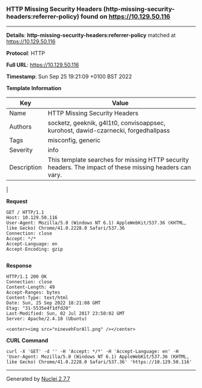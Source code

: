 ### HTTP Missing Security Headers (http-missing-security-headers:referrer-policy) found on https://10.129.50.116
---
**Details**: **http-missing-security-headers:referrer-policy**  matched at https://10.129.50.116

**Protocol**: HTTP

**Full URL**: https://10.129.50.116

**Timestamp**: Sun Sep 25 19:21:09 +0100 BST 2022

**Template Information**

| Key | Value |
|---|---|
| Name | HTTP Missing Security Headers |
| Authors | socketz, geeknik, g4l1t0, convisoappsec, kurohost, dawid-czarnecki, forgedhallpass |
| Tags | misconfig, generic |
| Severity | info |
| Description | This template searches for missing HTTP security headers. The impact of these missing headers can vary.
 |

**Request**
```http
GET / HTTP/1.1
Host: 10.129.50.116
User-Agent: Mozilla/5.0 (Windows NT 6.1) AppleWebKit/537.36 (KHTML, like Gecko) Chrome/41.0.2228.0 Safari/537.36
Connection: close
Accept: */*
Accept-Language: en
Accept-Encoding: gzip


```

**Response**
```http
HTTP/1.1 200 OK
Connection: close
Content-Length: 49
Accept-Ranges: bytes
Content-Type: text/html
Date: Sun, 25 Sep 2022 18:21:08 GMT
Etag: "31-5535e4f1dfd20"
Last-Modified: Sun, 02 Jul 2017 23:50:02 GMT
Server: Apache/2.4.18 (Ubuntu)

<center><img src="ninevehForAll.png" /></center>

```


**CURL Command**
```
curl -X 'GET' -d '' -H 'Accept: */*' -H 'Accept-Language: en' -H 'User-Agent: Mozilla/5.0 (Windows NT 6.1) AppleWebKit/537.36 (KHTML, like Gecko) Chrome/41.0.2228.0 Safari/537.36' 'https://10.129.50.116'
```
---
Generated by [Nuclei 2.7.7](https://github.com/projectdiscovery/nuclei)